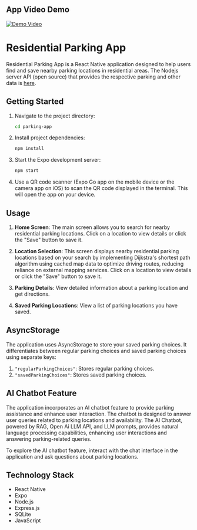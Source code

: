 ## App Video Demo

[![Demo Video](https://img.youtube.com/vi/spB-42foP8Q/0.jpg)](https://www.youtube.com/watch?v=spB-42foP8Q)


# Residential Parking App

Residential Parking App is a React Native application designed to help users find and save nearby parking locations in residential areas. The Nodejs server API (open source) that provides the respective parking and other data is [here](https://github.com/gpower-crypto/Residential-Parking-API).

## Getting Started

1. Navigate to the project directory:

   ```bash
   cd parking-app
   ```

2. Install project dependencies:

   ```bash
   npm install
   ```

3. Start the Expo development server:

   ```bash
   npm start
   ```

4. Use a QR code scanner (Expo Go app on the mobile device or the camera app on iOS) to scan the QR code displayed in the terminal. This will open the app on your device.

## Usage

1. **Home Screen**: The main screen allows you to search for nearby residential parking locations. Click on a location to view details or click the "Save" button to save it.

2. **Location Selection**: This screen displays nearby residential parking locations based on your search by implementing Dijkstra's shortest path algorithm using cached map data to optimize driving routes, reducing reliance on external mapping services. Click on a location to view details or click the "Save" button to save it.

3. **Parking Details**: View detailed information about a parking location and get directions.

4. **Saved Parking Locations**: View a list of parking locations you have saved.

## AsyncStorage

The application uses AsyncStorage to store your saved parking choices. It differentiates between regular parking choices and saved parking choices using separate keys:

1. `"regularParkingChoices"`: Stores regular parking choices.
2. `"savedParkingChoices"`: Stores saved parking choices.

## AI Chatbot Feature

The application incorporates an AI chatbot feature to provide parking assistance and enhance user interaction. The chatbot is designed to answer user queries related to parking locations and availability.  The AI Chatbot, powered by RAG, Open Ai LLM API, and LLM prompts, provides natural language processing capabilities, enhancing user interactions and answering parking-related queries.

To explore the AI chatbot feature, interact with the chat interface in the application and ask questions about parking locations.

## Technology Stack

- React Native
- Expo
- Node.js
- Express.js
- SQLite
- JavaScript
